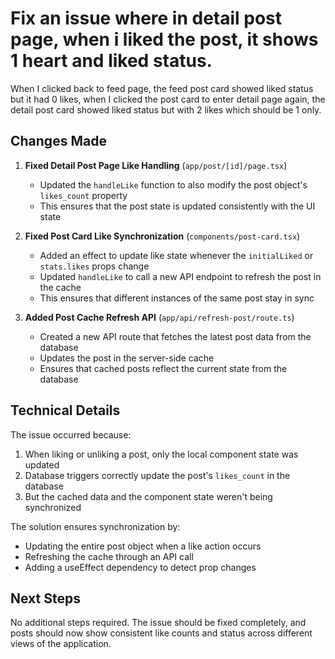# Fix an issue where in detail post page, when i liked the post, it shows 1 heart and liked status.

When I clicked back to feed page, the feed post card showed liked status but it had 0 likes, when I clicked the post card to enter detail page again, the detail post card showed liked status but with 2 likes which should be 1 only.

## Changes Made

1. **Fixed Detail Post Page Like Handling** (`app/post/[id]/page.tsx`)

   - Updated the `handleLike` function to also modify the post object's `likes_count` property
   - This ensures that the post state is updated consistently with the UI state

2. **Fixed Post Card Like Synchronization** (`components/post-card.tsx`)

   - Added an effect to update like state whenever the `initialLiked` or `stats.likes` props change
   - Updated `handleLike` to call a new API endpoint to refresh the post in the cache
   - This ensures that different instances of the same post stay in sync

3. **Added Post Cache Refresh API** (`app/api/refresh-post/route.ts`)
   - Created a new API route that fetches the latest post data from the database
   - Updates the post in the server-side cache
   - Ensures that cached posts reflect the current state from the database

## Technical Details

The issue occurred because:

1. When liking or unliking a post, only the local component state was updated
2. Database triggers correctly update the post's `likes_count` in the database
3. But the cached data and the component state weren't being synchronized

The solution ensures synchronization by:

- Updating the entire post object when a like action occurs
- Refreshing the cache through an API call
- Adding a useEffect dependency to detect prop changes

## Next Steps

No additional steps required. The issue should be fixed completely, and posts should now show consistent like counts and status across different views of the application.
